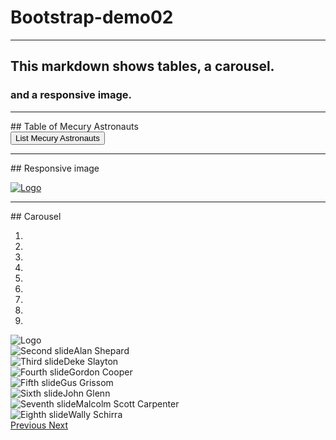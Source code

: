 
# Bootstrap-demo02
<hr>  
<h2> This markdown shows tables, a carousel.</h2>
<h3> and a responsive image. </h3>
<hr>
## Table of Mecury Astronauts
<div>
  <button id="getMercury" type="button" class="btn btn-lg btn-success"> List Mecury Astronauts  </button>
</div>

<div>
  <ul id='bar'>
  </ul>
</div>

<hr>
## Responsive image
<p>
<a href="/space/mercury.html">
<img src="/images/mercury7/Mercury_profile.jpg" alt="Logo" >
</a>
</p>
<hr>
## Carousel
<div id="carousel-example-generic" class="carousel slide" data-ride="carousel">
  <ol class="carousel-indicators">
    <li data-target="#carousel-example-generic" data-slide-to="0" class="active"></li>
    <li data-target="#carousel-example-generic" data-slide-to="1"></li>
    <li data-target="#carousel-example-generic" data-slide-to="2"></li>
    <li data-target="#carousel-example-generic" data-slide-to="3"></li>
    <li data-target="#carousel-example-generic" data-slide-to="4"></li>
    <li data-target="#carousel-example-generic" data-slide-to="5"></li>
    <li data-target="#carousel-example-generic" data-slide-to="6"></li>
    <li data-target="#carousel-example-generic" data-slide-to="7"></li>
    <li data-target="#carousel-example-generic" data-slide-to="8"></li>
  </ol>
  <div class="carousel-inner" role="listbox">
    <div class="item active">
      <img src="/images/mercury7/m7.jpg" alt="Logo">
    </div>
    <div class="item">
      <img src="/images/mercury7/Alan_Shepard.jpg" alt="Second slide" class="mercury"><span class="label label-success">Alan Shepard</span>
    </div>
    <div class="item">
      <img src="/images/mercury7/Deke_Slayton.jpg" alt="Third slide"><span class="label label-success">Deke Slayton</span>
    </div>
    <div class="item">
      <img src="/images/mercury7/Gordon_Cooper.jpg" alt="Fourth slide"><span class="label label-success">Gordon Cooper</span>
    </div>
    <div class="item">
      <img src="/images/mercury7/Gus_Grissom.jpg" alt="Fifth slide"><span class="label label-success">Gus Grissom</span>
    </div>
    <div class="item">
      <img src="/images/mercury7/John_Glenn.jpg" alt="Sixth slide"><span class="label label-success">John Glenn</span>
    </div>
    <div class="item">
      <img src="/images/mercury7/MalcolmScottCarpenter.jpg" alt="Seventh slide"><span class="label label-success">Malcolm Scott Carpenter</span>
    </div>
    <div class="item">
      <img src="/images/mercury7/Wally_Schirra.jpg" alt="Eighth slide"><span class="label label-success">Wally Schirra</span>
    </div>  
  </div>
  <a class="left carousel-control" href="#carousel-example-generic" role="button" data-slide="prev">
    <span class="glyphicon glyphicon-chevron-left" aria-hidden="true"></span>
    <span class="sr-only">Previous</span>
  </a>
  <a class="right carousel-control" href="#carousel-example-generic" role="button" data-slide="next">
    <span class="glyphicon glyphicon-chevron-right" aria-hidden="true"></span>
    <span class="sr-only">Next</span>
  </a>
</div>
